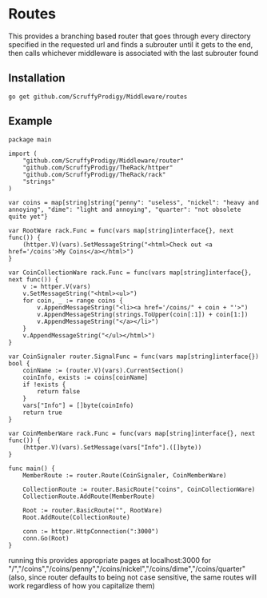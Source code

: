 #	Routes
This provides a branching based router that goes through every directory specified in the requested url and finds a subrouter until it gets to the end, then calls whichever middleware is associated with the last subrouter found

## 	Installation
`go get github.com/ScruffyProdigy/Middleware/routes`

## 	Example

	package main

	import (
		"github.com/ScruffyProdigy/Middleware/router"
		"github.com/ScruffyProdigy/TheRack/httper"
		"github.com/ScruffyProdigy/TheRack/rack"
		"strings"
	)

	var coins = map[string]string{"penny": "useless", "nickel": "heavy and annoying", "dime": "light and annoying", "quarter": "not obsolete quite yet"}

	var RootWare rack.Func = func(vars map[string]interface{}, next func()) {
		(httper.V)(vars).SetMessageString("<html>Check out <a href='/coins'>My Coins</a></html>")
	}

	var CoinCollectionWare rack.Func = func(vars map[string]interface{}, next func()) {
		v := httper.V(vars)
		v.SetMessageString("<html><ul>")
		for coin, _ := range coins {
			v.AppendMessageString("<li><a href='/coins/" + coin + "'>")
			v.AppendMessageString(strings.ToUpper(coin[:1]) + coin[1:])
			v.AppendMessageString("</a></li>")
		}
		v.AppendMessageString("</ul></html>")
	}

	var CoinSignaler router.SignalFunc = func(vars map[string]interface{}) bool {
		coinName := (router.V)(vars).CurrentSection()
		coinInfo, exists := coins[coinName]
		if !exists {
			return false
		}
		vars["Info"] = []byte(coinInfo)
		return true
	}

	var CoinMemberWare rack.Func = func(vars map[string]interface{}, next func()) {
		(httper.V)(vars).SetMessage(vars["Info"].([]byte))
	}

	func main() {
		MemberRoute := router.Route(CoinSignaler, CoinMemberWare)

		CollectionRoute := router.BasicRoute("coins", CoinCollectionWare)
		CollectionRoute.AddRoute(MemberRoute)

		Root := router.BasicRoute("", RootWare)
		Root.AddRoute(CollectionRoute)

		conn := httper.HttpConnection(":3000")
		conn.Go(Root)
	}
	

running this provides appropriate pages at localhost:3000 for "/","/coins","/coins/penny","/coins/nickel","/coins/dime","/coins/quarter" (also, since router defaults to being not case sensitive, the same routes will work regardless of how you capitalize them)
